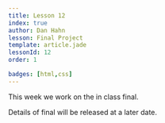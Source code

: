 ```yaml
---
title: Lesson 12
index: true
author: Dan Hahn
lesson: Final Project
template: article.jade
lessonId: 12
order: 1

badges: [html,css]
---
```


This week we work on the in class final.

<span class="more"></span>

Details of final will be released at a later date.
